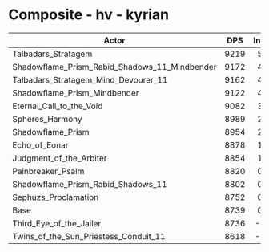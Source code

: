 # Composite - hv - kyrian
| Actor | DPS | Increase |
|---|:---:|:---:|
|Talbadars_Stratagem|9219|5.48%|
|Shadowflame_Prism_Rabid_Shadows_11_Mindbender|9172|4.95%|
|Talbadars_Stratagem_Mind_Devourer_11|9162|4.84%|
|Shadowflame_Prism_Mindbender|9122|4.38%|
|Eternal_Call_to_the_Void|9082|3.92%|
|Spheres_Harmony|8989|2.85%|
|Shadowflame_Prism|8954|2.46%|
|Echo_of_Eonar|8878|1.58%|
|Judgment_of_the_Arbiter|8854|1.32%|
|Painbreaker_Psalm|8820|0.93%|
|Shadowflame_Prism_Rabid_Shadows_11|8802|0.71%|
|Sephuzs_Proclamation|8752|0.15%|
|Base|8739|0.00%|
|Third_Eye_of_the_Jailer|8736|-0.04%|
|Twins_of_the_Sun_Priestess_Conduit_11|8618|-1.39%|
